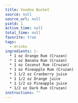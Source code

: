 ```yaml
---
title: Voodoo Bucket
source: null
source_url: null
yield: 1
active_time: null
total_time: null
favorite: true
tags:
  - drinks
ingredients: |-
  * 1 oz Orange Rum (Cruzan) 
  * 1 oz Banana Rum (Cruzan) 
  * 1 oz Coconut Rum (Cruzan) 
  * 1 oz Pineapple Rum (Cruzan) 
  * 1 1/2 oz Cranberry juice 
  * 1 1/2 oz Orange juice 
  * 1 1/2 oz Pineapple juice 
  * 1/2 oz Dark Rum (Cruzan) 
instructions: ""
---
```

